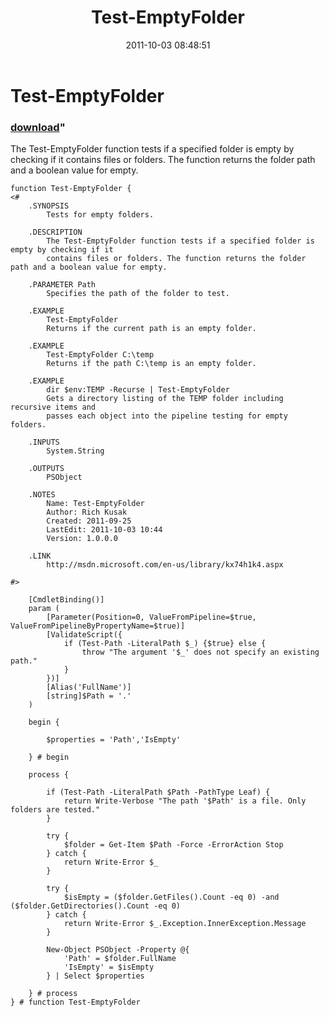 ﻿---
pid:            2983
parent:         0
children:       
poster:         Rich Kusak
title:          Test-EmptyFolder
date:           2011-10-03 08:48:51
format:         posh
---

# Test-EmptyFolder

### [download](2983.ps1)"

The Test-EmptyFolder function tests if a specified folder is empty by checking if it
contains files or folders. The function returns the folder path and a boolean value for empty.

```posh
function Test-EmptyFolder {
<#
	.SYNOPSIS
		Tests for empty folders.

	.DESCRIPTION
		The Test-EmptyFolder function tests if a specified folder is empty by checking if it
		contains files or folders. The function returns the folder path and a boolean value for empty.

	.PARAMETER Path
		Specifies the path of the folder to test.

	.EXAMPLE
		Test-EmptyFolder
		Returns if the current path is an empty folder.

	.EXAMPLE
		Test-EmptyFolder C:\temp
		Returns if the path C:\temp is an empty folder.

	.EXAMPLE
		dir $env:TEMP -Recurse | Test-EmptyFolder
		Gets a directory listing of the TEMP folder including recursive items and
		passes each object into the pipeline testing for empty folders.

	.INPUTS
		System.String

	.OUTPUTS
		PSObject

	.NOTES
		Name: Test-EmptyFolder
		Author: Rich Kusak
		Created: 2011-09-25
		LastEdit: 2011-10-03 10:44
		Version: 1.0.0.0

	.LINK
		http://msdn.microsoft.com/en-us/library/kx74h1k4.aspx

#>

	[CmdletBinding()]
	param (
		[Parameter(Position=0, ValueFromPipeline=$true, ValueFromPipelineByPropertyName=$true)]
		[ValidateScript({
			if (Test-Path -LiteralPath $_) {$true} else {
				throw "The argument '$_' does not specify an existing path."
			}
		})]
		[Alias('FullName')]
		[string]$Path = '.'
	)
	
	begin {
	
		$properties = 'Path','IsEmpty'

	} # begin
	
	process {
	
		if (Test-Path -LiteralPath $Path -PathType Leaf) {
			return Write-Verbose "The path '$Path' is a file. Only folders are tested."
		}
		
		try {
			$folder = Get-Item $Path -Force -ErrorAction Stop
		} catch {
			return Write-Error $_
		}

		try {
			$isEmpty = ($folder.GetFiles().Count -eq 0) -and ($folder.GetDirectories().Count -eq 0)
		} catch {
			return Write-Error $_.Exception.InnerException.Message
		}
			
		New-Object PSObject -Property @{
			'Path' = $folder.FullName
			'IsEmpty' = $isEmpty
		} | Select $properties

	} # process
} # function Test-EmptyFolder

```
